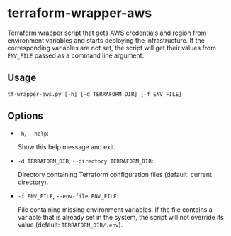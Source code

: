 # terraform-wrapper-aws

Terraform wrapper script that gets AWS credentials and region from environment variables and starts deploying the infrastructure. If the corresponding variables are not set, the script will get their values from `ENV_FILE` passed as a command line argument.

## Usage

`tf-wrapper-aws.py [-h] [-d TERRAFORM_DIR] [-f ENV_FILE]`

## Options

- `-h`, `--help`:

  Show this help message and exit.

- `-d TERRAFORM_DIR`, `--directory TERRAFORM_DIR`:

  Directory containing Terraform configuration files (default: current directory).

- `-f ENV_FILE`, `--env-file ENV_FILE`:

  File containing missing environment variables. If the file contains a variable that is already
  set in the system, the script will not override its value (default: `TERRAFORM_DIR/.env`).
